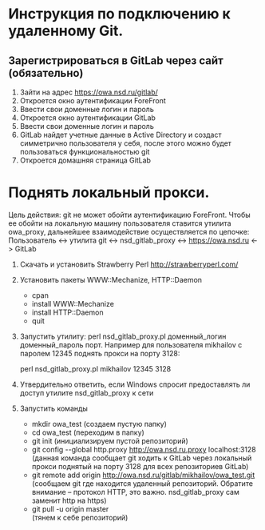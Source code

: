 # Инструкция по подключению к удаленному Git.
 
## Зарегистрироваться в GitLab через сайт (обязательно)

1. Зайти на адрес https://owa.nsd.ru/gitlab/
2. Откроется окно аутентификации ForeFront
3. Ввести свои доменные логин и пароль
4. Откроется окно аутентификации GitLab
5. Ввести свои доменные логин и пароль
6. GitLab найдет учетные данные в Active Directory и создаст симметрично пользователя у себя, после этого можно будет пользоваться функциональностью git
7. Откроется домашняя страница GitLab
 
# Поднять локальный прокси.

Цель действия: git не может обойти аутентификацию ForeFront. Чтобы ее обойти на локальную машину пользователя ставится утилита owa_proxy, дальнейшее взаимодействие осуществляется по цепочке: Пользователь <-> утилита git <-> nsd_gitlab_proxy <-> https://owa.nsd.ru <-> GitLab

1. Скачать и установить Strawberry Perl http://strawberryperl.com/
2. Установить пакеты WWW::Mechanize, HTTP::Daemon

    - cpan
    - install WWW::Mechanize
    - install HTTP::Daemon
    - quit
 
3. Запустить утилиту: perl nsd_gitlab_proxy.pl доменный\_логин доменный\_пароль порт. Например для пользователя mikhailov с паролем 12345 поднять прокси на порту 3128:

    perl nsd_gitlab_proxy.pl mikhailov 12345 3128
 
4. Утвердительно ответить, если Windows спросит предоставлять ли доступ утилите nsd_gitlab_proxy к сети
 
5. Запустить команды
    - mkdir owa_test (создаем пустую папку)
    - cd owa_test (переходим в папку)
    - git init (инициализируем пустой репозиторий)
    - git config --global http.proxy http://owa.nsd.ru.proxy localhost:3128  
        (данная команда сообщает git ходить к GitLab через локальный прокси поднятый на порту 3128 для всех репозиториев GitLab)
    - git remote add origin http://owa.nsd.ru/gitlab/mikhailov/owa_test.git  
        (сообщаем git где находится удаленный репозиторий. Обратите внимание – протокол HTTP, это важно. nsd_gitlab_proxy сам заменит http на https)
    - git pull -u origin master  
        (тянем к себе репозиторий)
